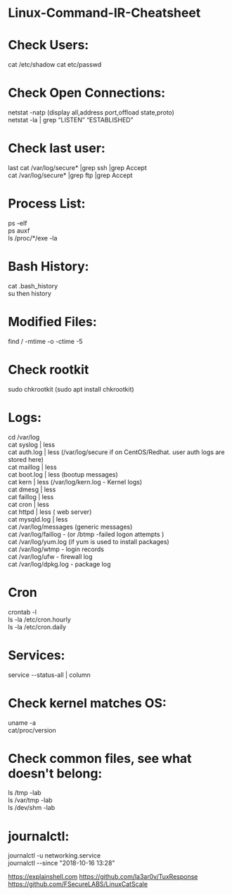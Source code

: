 # Linux-Command-IR-Cheatsheet

# Check Users:

cat /etc/shadow 
cat etc/passwd

# Check Open Connections:
netstat -natp (display all,address port,offload state,proto)  
netstat -la | grep “LISTEN” “ESTABLISHED”

# Check last user:

last
cat /var/log/secure* |grep ssh |grep Accept  
cat /var/log/secure* |grep ftp |grep Accept 

# Process List:

ps -elf   
ps auxf  
ls /proc/*/exe -la   


# Bash History:
cat .bash_history  
su <user> then history

# Modified Files: 
find / -mtime -o -ctime -5

# Check rootkit 
sudo chkrootkit (sudo apt install chkrootkit)

# Logs: 
cd /var/log  
cat syslog | less  
cat auth.log | less   (/var/log/secure if on CentOS/Redhat. user auth logs are stored here)  
cat maillog | less  
cat boot.log | less   (bootup messages)  
cat kern | less  (/var/log/kern.log - Kernel logs)  
cat dmesg | less   
cat faillog | less  
cat cron | less  
cat httpd | less ( web server)  
cat mysqld.log | less  
cat /var/log/messages (generic messages)  
cat /var/log/faillog  - (or /btmp -failed logon attempts )  
cat /var/log/yum.log  (if yum is used to install packages)  
cat /var/log/wtmp    - login records  
cat /var/log/ufw  - firewall log  
cat /var/log/dpkg.log  - package log  
  
# Cron  
crontab -l   
ls -la /etc/cron.hourly   
ls -la /etc/cron.daily  

# Services:
service --status-all | column  
  
# Check kernel matches OS:  

uname -a   
cat/proc/version  
  
# Check common files, see what doesn't belong:
ls /tmp -lab  
ls /var/tmp -lab  
ls /dev/shm -lab    

  
# journalctl:  
journalctl -u networking.service  
journalctl --since "2018-10-16 13:28"  

  
  
  
https://explainshell.com
https://github.com/la3ar0v/TuxResponse
https://github.com/FSecureLABS/LinuxCatScale
